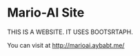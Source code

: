 Mario-AI Site
=============
THIS IS A WEBSITE.
IT USES BOOTSRTAPH.

You can visit at http://marioai.aybabt.me/

